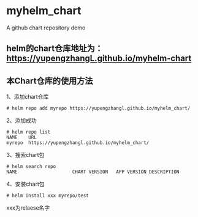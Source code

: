 # myhelm_chart
A github chart repository demo

## helm的chart仓库地址为：https://yupengzhangL.github.io/myhelm-chart

## 本Chart仓库的使用方法

1、添加chart仓库
```
# helm repo add myrepo https://yupengzhangl.github.io/myhelm_chart/
```

2、添加成功
```
# helm repo list
NAME	URL                                   
myrepo	https://yupengzhangl.github.io/myhelm_chart/
```

3、搜索chart包
```
# helm search repo
NAME				    CHART VERSION   APP VERSION	DESCRIPTION                                   
```

4、安装chart包
```
# helm install xxx myrepo/test
```

xxx为relaese名字
